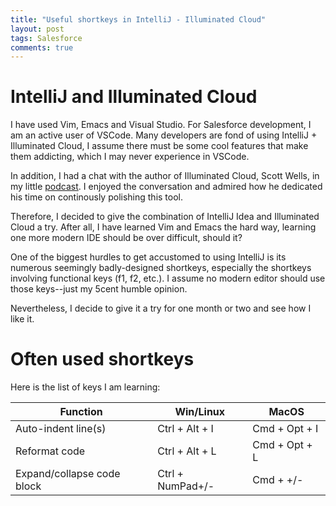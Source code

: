 ```yaml
---
title: "Useful shortkeys in IntelliJ - Illuminated Cloud"
layout: post
tags: Salesforce
comments: true
---
```


# IntelliJ and Illuminated Cloud

I have used Vim, Emacs and Visual Studio. For Salesforce development, I am an active user of VSCode. Many developers are fond of using IntelliJ + Illuminated Cloud, I assume there must be some cool features that make them addicting, which I may never experience in VSCode.

In addition, I had a chat with the author of Illuminated Cloud, Scott Wells, in my little [podcast](http://salesforceway.com). I enjoyed the conversation and admired how he dedicated his time on continously polishing this tool.

Therefore, I decided to give the combination of IntelliJ Idea and Illuminated Cloud a try. After all, I have learned Vim and Emacs the hard way, learning one more modern IDE should be over difficult, should it?

One of the biggest hurdles to get accustomed to using IntelliJ is its numerous seemingly badly-designed shortkeys, especially the shortkeys involving functional keys (f1, f2, etc.). I assume no modern editor should use those keys--just my 5cent humble opinion.

Nevertheless, I decide to give it a try for one month or two and see how I like it.

# Often used shortkeys

Here is the list of keys I am learning:

| Function | Win/Linux | MacOS |
| --- | --- | ---|
| Auto-indent line(s) | Ctrl + Alt + I | Cmd + Opt + I |
| Reformat code | Ctrl + Alt + L | Cmd + Opt +  L|
| Expand/collapse code block | Ctrl + NumPad+/- | Cmd + +/-|

